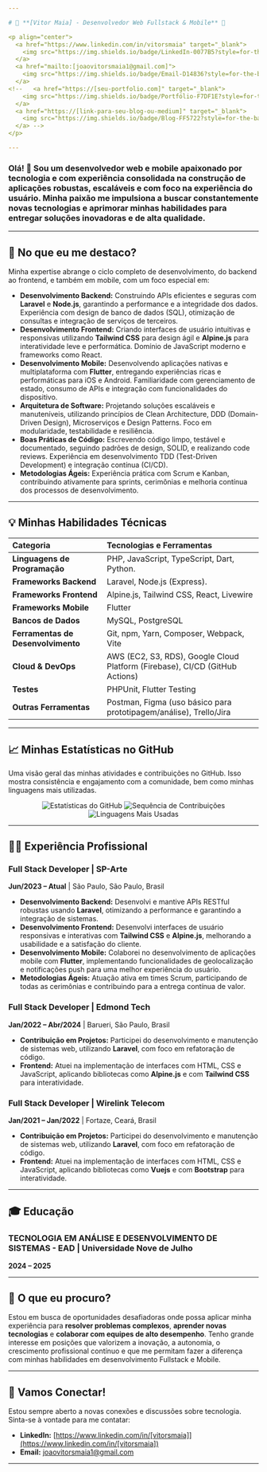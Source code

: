 ```yaml
---

# 🚀 **[Vitor Maia] - Desenvolvedor Web Fullstack & Mobile** 🚀

<p align="center">
  <a href="https://www.linkedin.com/in/vitorsmaia" target="_blank">
    <img src="https://img.shields.io/badge/LinkedIn-0077B5?style=for-the-badge&logo=linkedin&logoColor=white" alt="LinkedIn">
  </a>
  <a href="mailto:[joaovitorsmaia1@gmail.com]">
    <img src="https://img.shields.io/badge/Email-D14836?style=for-the-badge&logo=gmail&logoColor=white" alt="Email">
  </a>
<!--   <a href="https://[seu-portfolio.com]" target="_blank">
    <img src="https://img.shields.io/badge/Portfólio-F7DF1E?style=for-the-badge&logo=react&logoColor=black" alt="Portfólio">
  </a>
  <a href="https://[link-para-seu-blog-ou-medium]" target="_blank">
    <img src="https://img.shields.io/badge/Blog-FF5722?style=for-the-badge&logo=medium&logoColor=white" alt="Blog/Medium">
  </a> -->
</p>

---
```


### Olá! 👋 Sou um desenvolvedor web e mobile **apaixonado por tecnologia** e com **experiência consolidada** na construção de aplicações robustas, escaláveis e com foco na experiência do usuário. Minha paixão me impulsiona a buscar constantemente novas tecnologias e aprimorar minhas habilidades para entregar soluções inovadoras e de alta qualidade.

---

## 🎯 **No que eu me destaco?**

Minha expertise abrange o ciclo completo de desenvolvimento, do backend ao frontend, e também em mobile, com um foco especial em:

* **Desenvolvimento Backend:** Construindo APIs eficientes e seguras com **Laravel** e **Node.js**, garantindo a performance e a integridade dos dados. Experiência com design de banco de dados (SQL), otimização de consultas e integração de serviços de terceiros.
* **Desenvolvimento Frontend:** Criando interfaces de usuário intuitivas e responsivas utilizando **Tailwind CSS** para design ágil e **Alpine.js** para interatividade leve e performática. Domínio de JavaScript moderno e frameworks como React.
* **Desenvolvimento Mobile:** Desenvolvendo aplicações nativas e multiplataforma com **Flutter**, entregando experiências ricas e performáticas para iOS e Android. Familiaridade com gerenciamento de estado, consumo de APIs e integração com funcionalidades do dispositivo.
* **Arquitetura de Software:** Projetando soluções escaláveis e manuteníveis, utilizando princípios de Clean Architecture, DDD (Domain-Driven Design), Microserviços e Design Patterns. Foco em modularidade, testabilidade e resiliência.
* **Boas Práticas de Código:** Escrevendo código limpo, testável e documentado, seguindo padrões de design, SOLID, e realizando code reviews. Experiência em desenvolvimento TDD (Test-Driven Development) e integração contínua (CI/CD).
* **Metodologias Ágeis:** Experiência prática com Scrum e Kanban, contribuindo ativamente para sprints, cerimônias e melhoria contínua dos processos de desenvolvimento.

---

## 💡 **Minhas Habilidades Técnicas**

| Categoria                | Tecnologias e Ferramentas                                                                                                           |
| :----------------------- | :---------------------------------------------------------------------------------------------------------------------------------- |
| **Linguagens de Programação** | PHP, JavaScript, TypeScript, Dart, Python.                                                            |
| **Frameworks Backend** | Laravel, Node.js (Express).                                                                         |
| **Frameworks Frontend** | Alpine.js, Tailwind CSS, React, Livewire                                                                                                                                             |
| **Frameworks Mobile** | Flutter                                                                                                                             |
| **Bancos de Dados** | MySQL, PostgreSQL                                                                                          |
| **Ferramentas de Desenvolvimento** | Git, npm, Yarn, Composer, Webpack, Vite                                                          |
| **Cloud & DevOps** | AWS (EC2, S3, RDS), Google Cloud Platform (Firebase), CI/CD (GitHub Actions) |
| **Testes** | PHPUnit, Flutter Testing                                                                              |
| **Outras Ferramentas** | Postman, Figma (uso básico para prototipagem/análise), Trello/Jira                                                          |

---
<!--
## 💻 **Meus Projetos em Destaque**

Explore alguns dos meus projetos mais relevantes que demonstram minhas habilidades e paixão por criar soluções. Clique nos repositórios para ver o código, o `README.md` detalhado e, sempre que possível, um **deploy** da aplicação!

### **[Nome do Projeto 1 - Ex: Sistema de E-commerce B2B]**

[![Capa do Projeto 1](https://github.com/[seu-usuario]/[nome-do-repositorio-1]/raw/main/assets/capa-projeto-1.png)](https://github.com/[seu-usuario]/[nome-do-repositorio-1])
*Substitua o link `raw/main/assets/capa-projeto-1.png` pela imagem real do seu projeto dentro do seu repositório.*

Desenvolvi um sistema completo de e-commerce B2B, com funcionalidades de catálogo de produtos, carrinho de compras complexo, gestão de pedidos e integração com meios de pagamento. O foco foi na **performance** e na **escalabilidade** para atender a um grande volume de transações.

* **Tecnologias:** Laravel (API RESTful), PHP, MySQL, Tailwind CSS, Alpine.js, [Outras bibliotecas/ferramentas chave].
* **Principais Desafios/Soluções:** Otimização de consultas em banco de dados para grandes volumes de dados, implementação de caching com Redis, design responsivo complexo.
* **Link do Projeto:** [https://github.com/[seu-usuario]/[nome-do-repositorio-1]](https://github.com/[seu-usuario]/[nome-do-repositorio-1])
* **Ver Demo Online:** [https://[link-do-deploy-do-projeto-1].com](https://[link-do-deploy-do-projeto-1].com) (Se houver)

---
-->
## 📈 **Minhas Estatísticas no GitHub**

Uma visão geral das minhas atividades e contribuições no GitHub. Isso mostra consistência e engajamento com a comunidade, bem como minhas linguagens mais utilizadas.

<p align="center">
  <img src="https://github-readme-stats.vercel.app/api?username=[VitorSMaia]&show_icons=true&theme=radical&hide_border=true&count_private=true" alt="Estatísticas do GitHub" />
  <img src="https://github-readme-streak-stats.herokuapp.com/?user=[VitorSMaia]&theme=radical&hide_border=true" alt="Sequência de Contribuições" />
  <img src="https://github-readme-stats.vercel.app/api/top-langs/?username=[VitorSMaia]&layout=compact&theme=radical&hide_border=true" alt="Linguagens Mais Usadas" />
</p>

---

## 👨‍💻 **Experiência Profissional**

### **Full Stack Developer** | SP-Arte
**Jun/2023 – Atual** | São Paulo, São Paulo, Brasil

* **Desenvolvimento Backend:** Desenvolvi e mantive APIs RESTful robustas usando **Laravel**, otimizando a performance e garantindo a integração de sistemas.
* **Desenvolvimento Frontend:** Desenvolvi interfaces de usuário responsivas e interativas com **Tailwind CSS** e **Alpine.js**, melhorando a usabilidade e a satisfação do cliente.
* **Desenvolvimento Mobile:** Colaborei no desenvolvimento de aplicações mobile com **Flutter**, implementando funcionalidades de geolocalização e notificações push para uma melhor experiência do usuário.
* **Metodologias Ágeis:** Atuação ativa em times Scrum, participando de todas as cerimônias e contribuindo para a entrega contínua de valor.

### **Full Stack Developer** | Edmond Tech
**Jan/2022 – Abr/2024** | Barueri, São Paulo, Brasil

* **Contribuição em Projetos:** Participei do desenvolvimento e manutenção de sistemas web, utilizando **Laravel**, com foco em refatoração de código.
* **Frontend:** Atuei na implementação de interfaces com HTML, CSS e JavaScript, aplicando bibliotecas como **Alpine.js** e com **Tailwind CSS** para interatividade.

### **Full Stack Developer** | Wirelink Telecom
**Jan/2021 – Jan/2022** | Fortaze, Ceará, Brasil

* **Contribuição em Projetos:** Participei do desenvolvimento e manutenção de sistemas web, utilizando **Laravel**, com foco em refatoração de código.
* **Frontend:** Atuei na implementação de interfaces com HTML, CSS e JavaScript, aplicando bibliotecas como **Vuejs** e com **Bootstrap** para interatividade.

---

## 🎓 **Educação**

### **TECNOLOGIA EM ANÁLISE E DESENVOLVIMENTO DE SISTEMAS - EAD** | Universidade Nove de Julho
**2024 – 2025**
<!--
* **[Opcional]:** Tese ou projeto de destaque: "[Título da sua tese ou projeto relevante]", com foco em [áreas de conhecimento].

### **[Outro Curso/Pós-Graduação Relevante - Ex: Pós-Graduação em Desenvolvimento Mobile]** | [Nome da Instituição]
**[Ano de Conclusão]**

* **[Opcional]:** Foco do curso: Aprofundamento em [áreas específicas como arquitetura de apps, design de UX/UI para mobile].

---

## 🏅 **Certificações**

* **[Nome da Certificação - Ex: AWS Certified Developer - Associate]** - [Instituição Certificadora - Ex: Amazon Web Services] ([Link para a Certificação, se houver])
* **[Nome da Certificação - Ex: Laravel Certified Developer]** - [Instituição Certificadora - Ex: Laravel Official] ([Link para a Certificação, se houver])
* **[Nome da Certificação - Ex: Google Cloud - Associate Cloud Engineer]** - [Instituição Certificadora - Ex: Google Cloud] ([Link para a Certificação, se houver])

---

## 📝 **Meus Artigos & Publicações (Opcional)**

Se você escreve artigos em um blog, Medium, ou participa de alguma publicação, esta é uma ótima seção para mostrar seu conhecimento e paixão por compartilhar.

* **[Título do Artigo 1 - Ex: Otimizando Performance em Laravel com Redis]** - [Link para o Artigo 1]
* **[Título do Artigo 2 - Ex: Introdução ao Gerenciamento de Estado com Provider no Flutter]** - [Link para o Artigo 2]
* **[Título do Artigo 3 - Ex: Desvendando o Alpine.js: Interatividade Simples para o Frontend]** - [Link para o Artigo 3]

---

## 🗣️ **Idiomas**

* **Português:** Nativo
* **Inglês:** Fluente / Intermediário / Básico (Escolha o seu nível real)
-->
---

## 🤝 **O que eu procuro?**

Estou em busca de oportunidades desafiadoras onde possa aplicar minha experiência para **resolver problemas complexos**, **aprender novas tecnologias** e **colaborar com equipes de alto desempenho**. Tenho grande interesse em posições que valorizem a inovação, a autonomia, o crescimento profissional contínuo e que me permitam fazer a diferença com minhas habilidades em desenvolvimento Fullstack e Mobile.

---

## 💬 **Vamos Conectar!**

Estou sempre aberto a novas conexões e discussões sobre tecnologia. Sinta-se à vontade para me contatar:

* **LinkedIn:** [https://www.linkedin.com/in/[vitorsmaia]](https://www.linkedin.com/in/[vitorsmaia])
* **Email:** [joaovitorsmaia1@gmail.com](mailto:joaovitorsmaia1@gmail.com)
<!--
* **Portfólio:** [https://[seu-portfolio.com]](https://[seu-portfolio.com])
* **Blog/Medium:** [https://[link-para-seu-blog-ou-medium]](https://[link-para-seu-blog-ou-medium])
-->

---
